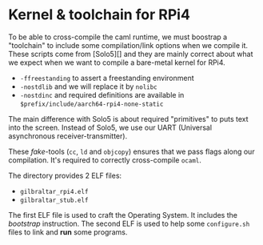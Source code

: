 # Kernel & toolchain for RPi4

To be able to cross-compile the caml runtime, we must boostrap a "toolchain"
to include some compilation/link options when we compile it. These scripts come
from [Solo5][] and they are mainly correct about what we expect when we want to
compile a bare-metal kernel for RPi4.
- `-ffreestanding` to assert a freestanding environment
- `-nostdlib` and we will replace it by `nolibc`
- `-nostdinc` and required definitions are available in
  `$prefix/include/aarch64-rpi4-none-static`

The main difference with Solo5 is about required "primitives" to puts text into
the screen. Instead of Solo5, we use our UART (Universal asynchronous
receiver-transmitter).

These _fake_-tools (`cc`, `ld` and `objcopy`) ensures that we pass flags along
our compilation. It's required to correctly cross-compile `ocaml`.

The directory provides 2 ELF files:
- `gilbraltar_rpi4.elf`
- `gilbraltar_stub.elf`

The first ELF file is used to craft the Operating System. It includes the
_bootstrap_ instruction. The second ELF is used to help some `configure.sh`
files to link and **run** some programs.
